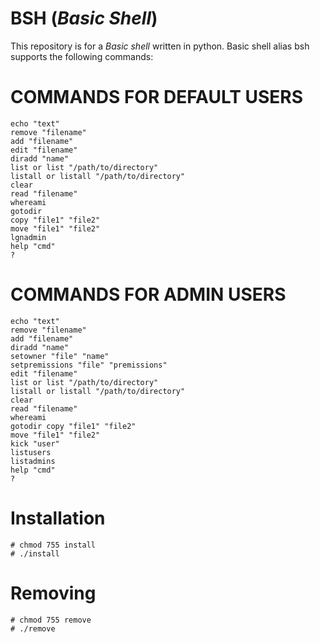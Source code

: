 # BSH (*Basic Shell*)
This repository is for a *Basic shell* written in python.
Basic shell alias bsh supports the following commands:
# COMMANDS FOR DEFAULT USERS
    echo "text"
    remove "filename"
    add "filename"
    edit "filename"
    diradd "name"
    list or list "/path/to/directory"
    listall or listall "/path/to/directory"
    clear
    read "filename"
    whereami
    gotodir
    copy "file1" "file2"
    move "file1" "file2"
    lgnadmin
    help "cmd"
    ?

# COMMANDS FOR ADMIN USERS
    echo "text"
    remove "filename"
    add "filename"
    diradd "name"
    setowner "file" "name"
    setpremissions "file" "premissions"
    edit "filename"
    list or list "/path/to/directory"
    listall or listall "/path/to/directory"
    clear
    read "filename"
    whereami
    gotodir copy "file1" "file2"
    move "file1" "file2"
    kick "user"
    listusers
    listadmins
    help "cmd"
    ?

# Installation
    # chmod 755 install
    # ./install

# Removing
    # chmod 755 remove
    # ./remove
